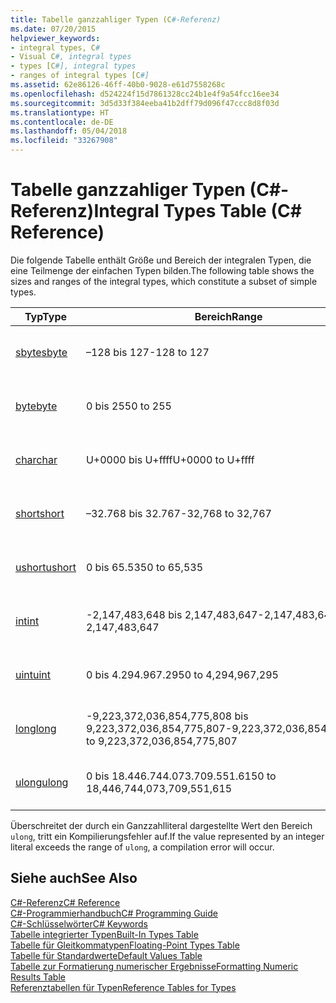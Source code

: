```yaml
---
title: Tabelle ganzzahliger Typen (C#-Referenz)
ms.date: 07/20/2015
helpviewer_keywords:
- integral types, C#
- Visual C#, integral types
- types [C#], integral types
- ranges of integral types [C#]
ms.assetid: 62e86126-46ff-40b0-9028-e61d7558268c
ms.openlocfilehash: d524224f15d7861328cc24b1e4f9a54fcc16ee34
ms.sourcegitcommit: 3d5d33f384eeba41b2dff79d096f47ccc8d8f03d
ms.translationtype: HT
ms.contentlocale: de-DE
ms.lasthandoff: 05/04/2018
ms.locfileid: "33267908"
---
```

# <a name="integral-types-table-c-reference"></a><span data-ttu-id="c3c0a-102">Tabelle ganzzahliger Typen (C#-Referenz)</span><span class="sxs-lookup"><span data-stu-id="c3c0a-102">Integral Types Table (C# Reference)</span></span>
<span data-ttu-id="c3c0a-103">Die folgende Tabelle enthält Größe und Bereich der integralen Typen, die eine Teilmenge der einfachen Typen bilden.</span><span class="sxs-lookup"><span data-stu-id="c3c0a-103">The following table shows the sizes and ranges of the integral types, which constitute a subset of simple types.</span></span>  
  
|<span data-ttu-id="c3c0a-104">Typ</span><span class="sxs-lookup"><span data-stu-id="c3c0a-104">Type</span></span>|<span data-ttu-id="c3c0a-105">Bereich</span><span class="sxs-lookup"><span data-stu-id="c3c0a-105">Range</span></span>|<span data-ttu-id="c3c0a-106">Größe</span><span class="sxs-lookup"><span data-stu-id="c3c0a-106">Size</span></span>|  
|----------|-----------|----------|  
|[<span data-ttu-id="c3c0a-107">sbyte</span><span class="sxs-lookup"><span data-stu-id="c3c0a-107">sbyte</span></span>](../../../csharp/language-reference/keywords/sbyte.md)|<span data-ttu-id="c3c0a-108">–128 bis 127</span><span class="sxs-lookup"><span data-stu-id="c3c0a-108">-128 to 127</span></span>|<span data-ttu-id="c3c0a-109">Ganze 8-Bit-Zahl mit Vorzeichen</span><span class="sxs-lookup"><span data-stu-id="c3c0a-109">Signed 8-bit integer</span></span>|  
|[<span data-ttu-id="c3c0a-110">byte</span><span class="sxs-lookup"><span data-stu-id="c3c0a-110">byte</span></span>](../../../csharp/language-reference/keywords/byte.md)|<span data-ttu-id="c3c0a-111">0 bis 255</span><span class="sxs-lookup"><span data-stu-id="c3c0a-111">0 to 255</span></span>|<span data-ttu-id="c3c0a-112">8-Bit-Ganzzahl ohne Vorzeichen</span><span class="sxs-lookup"><span data-stu-id="c3c0a-112">Unsigned 8-bit integer</span></span>|  
|[<span data-ttu-id="c3c0a-113">char</span><span class="sxs-lookup"><span data-stu-id="c3c0a-113">char</span></span>](../../../csharp/language-reference/keywords/char.md)|<span data-ttu-id="c3c0a-114">U+0000 bis U+ffff</span><span class="sxs-lookup"><span data-stu-id="c3c0a-114">U+0000 to U+ffff</span></span>|<span data-ttu-id="c3c0a-115">Ein Unicode-Zeichen (16 Bit)</span><span class="sxs-lookup"><span data-stu-id="c3c0a-115">Unicode 16-bit character</span></span>|  
|[<span data-ttu-id="c3c0a-116">short</span><span class="sxs-lookup"><span data-stu-id="c3c0a-116">short</span></span>](../../../csharp/language-reference/keywords/short.md)|<span data-ttu-id="c3c0a-117">–32.768 bis 32.767</span><span class="sxs-lookup"><span data-stu-id="c3c0a-117">-32,768 to 32,767</span></span>|<span data-ttu-id="c3c0a-118">Ganze 16-Bit-Zahl mit Vorzeichen</span><span class="sxs-lookup"><span data-stu-id="c3c0a-118">Signed 16-bit integer</span></span>|  
|[<span data-ttu-id="c3c0a-119">ushort</span><span class="sxs-lookup"><span data-stu-id="c3c0a-119">ushort</span></span>](../../../csharp/language-reference/keywords/ushort.md)|<span data-ttu-id="c3c0a-120">0 bis 65.535</span><span class="sxs-lookup"><span data-stu-id="c3c0a-120">0 to 65,535</span></span>|<span data-ttu-id="c3c0a-121">16-Bit-Ganzzahl ohne Vorzeichen</span><span class="sxs-lookup"><span data-stu-id="c3c0a-121">Unsigned 16-bit integer</span></span>|  
|[<span data-ttu-id="c3c0a-122">int</span><span class="sxs-lookup"><span data-stu-id="c3c0a-122">int</span></span>](../../../csharp/language-reference/keywords/int.md)|<span data-ttu-id="c3c0a-123">-2,147,483,648 bis 2,147,483,647</span><span class="sxs-lookup"><span data-stu-id="c3c0a-123">-2,147,483,648 to 2,147,483,647</span></span>|<span data-ttu-id="c3c0a-124">Eine 32-Bit-Ganzzahl mit Vorzeichen</span><span class="sxs-lookup"><span data-stu-id="c3c0a-124">Signed 32-bit integer</span></span>|  
|[<span data-ttu-id="c3c0a-125">uint</span><span class="sxs-lookup"><span data-stu-id="c3c0a-125">uint</span></span>](../../../csharp/language-reference/keywords/uint.md)|<span data-ttu-id="c3c0a-126">0 bis 4.294.967.295</span><span class="sxs-lookup"><span data-stu-id="c3c0a-126">0 to 4,294,967,295</span></span>|<span data-ttu-id="c3c0a-127">32-Bit Ganzzahl ohne Vorzeichen</span><span class="sxs-lookup"><span data-stu-id="c3c0a-127">Unsigned 32-bit integer</span></span>|  
|[<span data-ttu-id="c3c0a-128">long</span><span class="sxs-lookup"><span data-stu-id="c3c0a-128">long</span></span>](../../../csharp/language-reference/keywords/long.md)|<span data-ttu-id="c3c0a-129">-9,223,372,036,854,775,808 bis 9,223,372,036,854,775,807</span><span class="sxs-lookup"><span data-stu-id="c3c0a-129">-9,223,372,036,854,775,808 to 9,223,372,036,854,775,807</span></span>|<span data-ttu-id="c3c0a-130">64-Bit-Ganzzahl mit Vorzeichen</span><span class="sxs-lookup"><span data-stu-id="c3c0a-130">Signed 64-bit integer</span></span>|  
|[<span data-ttu-id="c3c0a-131">ulong</span><span class="sxs-lookup"><span data-stu-id="c3c0a-131">ulong</span></span>](../../../csharp/language-reference/keywords/ulong.md)|<span data-ttu-id="c3c0a-132">0 bis 18.446.744.073.709.551.615</span><span class="sxs-lookup"><span data-stu-id="c3c0a-132">0 to 18,446,744,073,709,551,615</span></span>|<span data-ttu-id="c3c0a-133">64-Bit-Ganzzahl ohne Vorzeichen</span><span class="sxs-lookup"><span data-stu-id="c3c0a-133">Unsigned 64-bit integer</span></span>|  
  
 <span data-ttu-id="c3c0a-134">Überschreitet der durch ein Ganzzahlliteral dargestellte Wert den Bereich `ulong`, tritt ein Kompilierungsfehler auf.</span><span class="sxs-lookup"><span data-stu-id="c3c0a-134">If the value represented by an integer literal exceeds the range of `ulong`, a compilation error will occur.</span></span>  
  
## <a name="see-also"></a><span data-ttu-id="c3c0a-135">Siehe auch</span><span class="sxs-lookup"><span data-stu-id="c3c0a-135">See Also</span></span>  
 [<span data-ttu-id="c3c0a-136">C#-Referenz</span><span class="sxs-lookup"><span data-stu-id="c3c0a-136">C# Reference</span></span>](../../../csharp/language-reference/index.md)  
 [<span data-ttu-id="c3c0a-137">C#-Programmierhandbuch</span><span class="sxs-lookup"><span data-stu-id="c3c0a-137">C# Programming Guide</span></span>](../../../csharp/programming-guide/index.md)  
 [<span data-ttu-id="c3c0a-138">C#-Schlüsselwörter</span><span class="sxs-lookup"><span data-stu-id="c3c0a-138">C# Keywords</span></span>](../../../csharp/language-reference/keywords/index.md)  
 [<span data-ttu-id="c3c0a-139">Tabelle integrierter Typen</span><span class="sxs-lookup"><span data-stu-id="c3c0a-139">Built-In Types Table</span></span>](../../../csharp/language-reference/keywords/built-in-types-table.md)  
 [<span data-ttu-id="c3c0a-140">Tabelle für Gleitkommatypen</span><span class="sxs-lookup"><span data-stu-id="c3c0a-140">Floating-Point Types Table</span></span>](../../../csharp/language-reference/keywords/floating-point-types-table.md)  
 [<span data-ttu-id="c3c0a-141">Tabelle für Standardwerte</span><span class="sxs-lookup"><span data-stu-id="c3c0a-141">Default Values Table</span></span>](../../../csharp/language-reference/keywords/default-values-table.md)  
 [<span data-ttu-id="c3c0a-142">Tabelle zur Formatierung numerischer Ergebnisse</span><span class="sxs-lookup"><span data-stu-id="c3c0a-142">Formatting Numeric Results Table</span></span>](../../../csharp/language-reference/keywords/formatting-numeric-results-table.md)  
 [<span data-ttu-id="c3c0a-143">Referenztabellen für Typen</span><span class="sxs-lookup"><span data-stu-id="c3c0a-143">Reference Tables for Types</span></span>](../../../csharp/language-reference/keywords/reference-tables-for-types.md)
